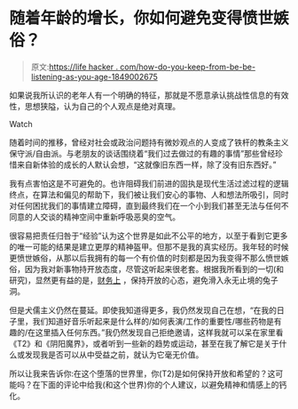 # 随着年龄的增长，你如何避免变得愤世嫉俗？

> 原文:[https://life hacker . com/how-do-you-keep-from-be-be-listening-as-you-age-1849002675](https://lifehacker.com/how-do-you-keep-from-becoming-cynical-as-you-get-older-1849002675)

如果说我所认识的老年人有一个明确的特征，那就是不愿意承认挑战性信息的有效性，思想狭隘，认为自己的个人观点是绝对真理。

Watch

随着时间的推移，曾经对社会或政治问题持有微妙观点的人变成了铁杆的教条主义保守派/自由派。与老朋友的谈话围绕着“我们过去做过的有趣的事情”那些曾经珍惜来自新体验的成长的人默认会想，“这就像旧东西一样，除了没有旧东西好。”

我有点害怕这是不可避免的。也许阻碍我们前进的固执是现代生活过滤过程的逻辑终点，在算法和偏见的帮助下，我们被让我们安心的事物、人和想法所吸引，同时对任何困扰我们的事情建立障碍，直到最终我们在一个小到我们甚至无法与任何不同意的人交谈的精神空间中重新呼吸恶臭的空气。

很容易把责任归咎于“经验”认为这个世界是如此不公平的地方，以至于看到它更多的唯一可能的结果是建立更厚的精神盔甲。但那不是我的真实经历。我年轻的时候更愤世嫉俗，从那以后我拥有的每一个有价值的时刻都是因为我变得不那么愤世嫉俗，因为我对新事物持开放态度，尽管这听起来很老套。根据我所看到的一切(和研究)，显然更有益的是，[财务上](https://greatergood.berkeley.edu/article/item/why_cynicism_can_hold_you_back) ，保持开放的心态，避免滑入永无止境的兔子洞。

但是犬儒主义仍然在蔓延。即使我知道得更多，我仍然发现自己在想，“在我的日子里，我们知道好音乐听起来是什么样的/如何表演/工作的重要性/哪些药物是有趣的/在这里插入任何东西。”我仍然发现自己拒绝邀请，这样我就可以呆在家里看《T2》和《阴阳魔界》，或者听到一些新的趋势或运动，甚至在我了解它是关于什么或发现我是否可以从中受益之前，就认为它毫无价值。

所以让我来告诉你:在这个堕落的世界里，你(T2)是如何保持开放和希望的？这可能吗？在下面的评论中给我(和这个世界)你的个人建议，以避免精神和情感上的钙化。